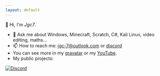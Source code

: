 ```yaml
---
layout: default
---
```

👋 Hi, I'm *Jgc7*.
- 💬 Ask me about Windows, Minecraft, Scratch, C#, Kali Linux, video editing, maths...
- 📫 How to reach me: [jgc-7@outlook.com](mailto:jgc-7@outlook.com) or [discord](http://discord.com/users/889045882874495036)
- You can see more in my [gravatar](https://gravatar.com/jgc9884) or my [YouTube](https://www.youtube.com/channel/UCCfLGV3QvExntjvWGbPjOUQ?sub_confirmation=1).
- My public projects:

[![Discord](https://discord-readme-badge.vercel.app/api?id=889045882874495036)](https://discord-readme-badge.vercel.app/api?id=889045882874495036)
